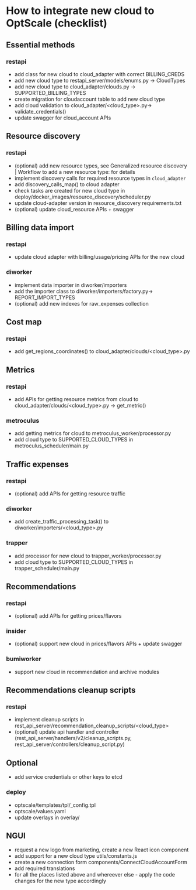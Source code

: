 # How to integrate new cloud to OptScale (checklist)

## Essential methods
### restapi

- add class for new cloud to cloud_adapter with correct BILLING_CREDS
- add new cloud type to restapi_server/models/enums.py -> CloudTypes
- add new cloud type to cloud_adapter/clouds.py -> SUPPORTED_BILLING_TYPES
- create migration for cloudaccount table to add new cloud type
- add cloud validation to cloud_adapter/<cloud_type>.py-> validate_credentials()
- update swagger for cloud_account APIs

## Resource discovery
### restapi

- (optional) add new resource types, see Generalized resource discovery | Workflow to add a new resource type:  for details
- implement discovery calls for required resource types in `cloud_adapter`
- add discovery_calls_map() to cloud adapter
- check tasks are created for new cloud type in deploy/docker_images/resource_discovery/scheduler.py
- update cloud-adapter version in resource_discovery requirements.txt
- (optional) update cloud_resource APIs + swagger

## Billing data import
### restapi

- update cloud adapter with billing/usage/pricing APIs for the new cloud

### diworker

- implement data importer in diworker/importers
- add the importer class to diworker/importers/factory.py-> REPORT_IMPORT_TYPES
- (optional) add new indexes for raw_expenses collection

## Cost map
### restapi

- add get_regions_coordinates() to cloud_adapter/clouds/<cloud_type>.py

## Metrics
### restapi

- add APIs for getting resource metrics from cloud to cloud_adapter/clouds/<cloud_type>.py -> get_metric()

### metroculus

- add getting metrics for cloud to metroculus_worker/processor.py
- add cloud type to SUPPORTED_CLOUD_TYPES in metroculus_scheduler/main.py

## Traffic expenses
### restapi

- (optional) add APIs for getting resource traffic

### diworker

- add create_traffic_processing_task() to diworker/importers/<cloud_type>.py

### trapper

- add processor for new cloud to trapper_worker/processor.py
- add cloud type to SUPPORTED_CLOUD_TYPES in trapper_scheduler/main.py

## Recommendations
### restapi

- (optional) add APIs for getting prices/flavors

### insider

- (optional) support new cloud in prices/flavors APIs + update swagger

### bumiworker

- support new cloud in recommendation and archive modules

## Recommendations cleanup scripts
### restapi

- implement cleanup scripts in rest_api_server/recommendation_cleanup_scripts/<cloud_type>
- (optional) update api handler and controller (rest_api_server/handlers/v2/cleanup_scripts.py, rest_api_server/controllers/cleanup_script.py)

## Optional
- add service credentials or other keys to etcd

### deploy

- optscale/templates/tpl/_config.tpl
- optscale/values.yaml
- update overlays in overlay/

## NGUI
- request a new logo from marketing, create a new React icon component
- add support for a new cloud type utils/constants.js
- create a new connection form components/ConnectCloudAccountForm
- add required translations
- for all the places listed above and whereever else - apply the code changes for the new type accordingly

